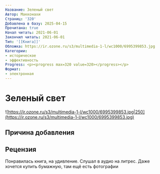 ```yaml
---
Название: Зеленый свет
Автор: Макконахи
Страниц: '320'
Добавлена в базу: 2025-04-15
Прочитана: true
Начал читать: 2021-06-01
Закончил читать: 2021-06-01
Тип: '[[Книга]]'
Обложка: https://ir.ozone.ru/s3/multimedia-1-l/wc1000/6995399853.jpg
Категории:
- историческое
- эффективность
Progress: <p><progress max=320 value=320></progress></p>
Формат:
- электронная
---
```

# Зеленый свет

![https://ir.ozone.ru/s3/multimedia-1-l/wc1000/6995399853.jpg|250](https://ir.ozone.ru/s3/multimedia-1-l/wc1000/6995399853.jpg)

## Причина добавления

## Рецензия

Понравилась книга, на удивление. Слушал в аудио на литрес. Даже хочется купить бумажную, там ещё есть фотографии
